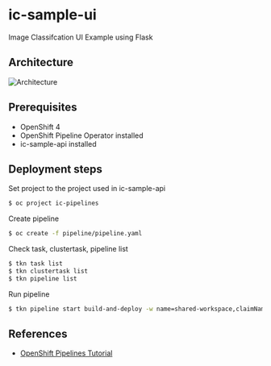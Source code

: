 # ic-sample-ui

Image Classifcation UI Example using Flask  

## Architecture

![Architecture](https://github.com/mmitsugi/ic-sample-api/blob/main/doc/images/architecture_ui_and_api.png)

## Prerequisites

* OpenShift 4
* OpenShift Pipeline Operator installed
* ic-sample-api installed

## Deployment steps

Set project to the project used in ic-sample-api
```bash
$ oc project ic-pipelines
```
Create pipeline
```bash
$ oc create -f pipeline/pipeline.yaml
```
Check task, clustertask, pipeline list
```bash
$ tkn task list
$ tkn clustertask list
$ tkn pipeline list
```
Run pipeline
```bash
$ tkn pipeline start build-and-deploy -w name=shared-workspace,claimName=model-pv-claim -p deployment-name=ic-sample-ui -p git-url=https://github.com/mmitsugi/ic-sample-ui.git -p IMAGE=image-registry.openshift-image-registry.svc:5000/ic-pipelines/ic-sample-ui --use-param-defaults
```

## References

* [OpenShift Pipelines Tutorial](https://github.com/openshift/pipelines-tutorial)
